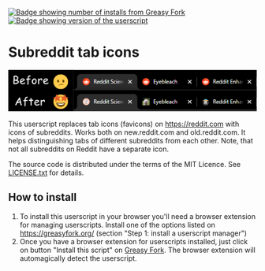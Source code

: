 [![Badge showing number of installs from Greasy Fork][GreasyForkInstallsBadge]][greasyfork]
[![Badge showing version of the userscript][GreasyForkVersionBadge]][greasyfork]

# Subreddit tab icons

[![Demonstration of the userscript "Subreddit tab icons" on subreddits r/science, r/Eyebleach, and r/Enhancement](images/before-after.png)](https://github.com/rybak/subreddit-tab-icons/raw/main/subreddit-tab-icons.user.js)

This userscript replaces tab icons (favicons) on <https://reddit.com> with icons
of subreddits. Works both on new.reddit.com and old.reddit.com. It helps
distinguishing tabs of different subreddits from each other. Note, that not all
subreddits on Reddit have a separate icon.

The source code is distributed under the terms of the MIT Licence.  See
[LICENSE.txt](LICENSE.txt) for details.

## How to install

1. To install this userscript in your browser you'll need a browser extension
   for managing userscripts. Install one of the options listed on
   <https://greasyfork.org/> (section "Step 1: install a userscript manager")
2. Once you have a browser extension for userscripts installed, just click on
   button "Install this script" on [Greasy Fork][greasyfork].  The browser
   extension will automagically detect the userscript.

[greasyfork]: https://greasyfork.org/en/scripts/460086-subreddit-tab-icons "Install via Greasy Fork"
[GreasyForkInstallsBadge]: https://img.shields.io/badge/dynamic/json?style=flat&color=670000&label=Greasy%20Fork&query=total_installs&suffix=%20installs&url=https%3A%2F%2Fgreasyfork.org%2Fscripts%2F460086.json
[GreasyForkVersionBadge]: https://img.shields.io/badge/dynamic/json?style=flat&color=670000&label=Version&query=version&url=https%3A%2F%2Fgreasyfork.org%2Fscripts%2F460086.json
